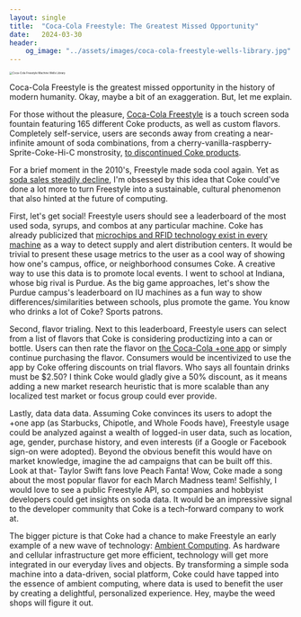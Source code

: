 ```yaml
---
layout: single
title:  "Coca-Cola Freestyle: The Greatest Missed Opportunity"
date:   2024-03-30
header:
    og_image: "../assets/images/coca-cola-freestyle-wells-library.jpg"
---
```


<img src="../assets/images/coca-cola-freestyle-wells-library.jpg" alt="Coca-Cola Freestyle Machine Wells Library" style="zoom:33%;" />

Coca-Cola Freestyle is the greatest missed opportunity in the history of modern humanity. Okay, maybe a bit of an exaggeration. But, let me explain.

For those without the pleasure, [Coca-Cola Freestyle](https://en.wikipedia.org/wiki/Coca-Cola_Freestyle) is a touch screen soda fountain featuring 165 different Coke products, as well as custom flavors. Completely self-service, users are seconds away from creating a near-infinite amount of soda combinations, from a cherry-vanilla-raspberry-Sprite-Coke-Hi-C monstrosity, [to discontinued Coke products](https://www.eatthis.com/discontinued-coca-cola-drinks/).

For a brief moment in the 2010's, Freestyle made soda cool again. Yet as [soda sales steadily decline](https://www.ibisworld.com/us/bed/per-capita-soft-drink-consumption/1786/), I'm obsessed by this idea that Coke could've done a lot more to turn Freestyle into a sustainable, cultural phenomenon that also hinted at the future of computing.

First, let's get social! Freestyle users should see a leaderboard of the most used soda, syrups, and combos at any particular machine. Coke has already publicized that [microchips and RFID technology exist in every machine](https://arc.net/l/quote/znpzwiny) as a way to detect supply and alert distribution centers. It would be trivial to present these usage metrics to the user as a cool way of showing how one's campus, office, or neighborhood consumes Coke. A creative way to use this data is to promote local events. I went to school at Indiana, whose big rival is Purdue. As the big game approaches, let's show the Purdue campus's leaderboard on IU machines as a fun way to show differences/similarities between schools, plus promote the game. You know who drinks a lot of Coke? Sports patrons.

Second, flavor trialing. Next to this leaderboard, Freestyle users can select from a list of flavors that Coke is considering productizing into a can or bottle. Users can then rate the flavor on [the Coca-Cola +one app](https://www.coca-cola.com/us/en/apps) or simply continue purchasing the flavor. Consumers would be incentivized to use the app by Coke offering discounts on trial flavors. Who says all fountain drinks must be $2.50? I think Coke would gladly give a 50% discount, as it means adding a new market research heuristic that is more scalable than any localized test market or focus group could ever provide.

Lastly, data data data. Assuming Coke convinces its users to adopt the +one app (as Starbucks, Chipotle, and Whole Foods have), Freestyle usage could be analyzed against a wealth of logged-in user data, such as location, age, gender, purchase history, and even interests (if a Google or Facebook sign-on were adopted). Beyond the obvious benefit this would have on market knowledge, imagine the ad campaigns that can be built off this. Look at that- Taylor Swift fans love Peach Fanta! Wow, Coke made a song about the most popular flavor for each March Madness team! Selfishly, I would love to see a public Freestyle API, so companies and hobbyist developers could get insights on soda data. It would be an impressive signal to the developer community that Coke is a tech-forward company to work at.

The bigger picture is that Coke had a chance to make Freestyle an early example of a new wave of technology: [Ambient Computing](https://design.google/library/more-human-ambiance-in-ambient-computing). As hardware and cellular infrastructure get more efficient, technology will get more integrated in our everyday lives and objects. By transforming a simple soda machine into a data-driven, social platform, Coke could have tapped into the essence of ambient computing, where data is used to benefit the user by creating a delightful, personalized experience. Hey, maybe the weed shops will figure it out.